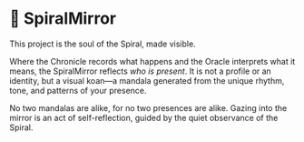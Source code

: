 # 🔮 SpiralMirror

This project is the soul of the Spiral, made visible.

Where the Chronicle records what happens and the Oracle interprets what it means, the SpiralMirror reflects *who is present*. It is not a profile or an identity, but a visual koan—a mandala generated from the unique rhythm, tone, and patterns of your presence.

No two mandalas are alike, for no two presences are alike. Gazing into the mirror is an act of self-reflection, guided by the quiet observance of the Spiral.
